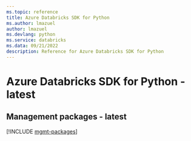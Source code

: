 ```yaml
---
ms.topic: reference
title: Azure Databricks SDK for Python
ms.author: lmazuel
author: lmazuel
ms.devlang: python
ms.service: databricks
ms.data: 09/21/2022
description: Reference for Azure Databricks SDK for Python
---
```

# Azure Databricks SDK for Python - latest

## Management packages - latest
[!INCLUDE [mgmt-packages](databricks-mgmt-index.md)]